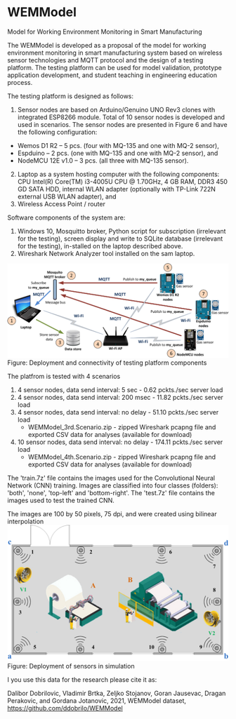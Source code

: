 # WEMModel
Model for Working Environment Monitoring in Smart Manufacturing

The WEMModel is developed as a proposal of the model for working environment monitoring in smart manufacturing system based on wireless sensor technologies and MQTT protocol and the design of a testing platform. The testing platform can be used for model validation, prototype application development, and student teaching in engineering education process.

The testing platform is designed as follows:
1.	Sensor nodes are based on Arduino/Genuino UNO Rev3 clones with integrated ESP8266 module. Total of 10 sensor nodes is developed and used in scenarios. The sensor nodes are presented in Figure 6 and have the following configuration: 
-	Wemos D1 R2 – 5 pcs. (four with MQ-135 and one with MQ-2 sensor),
-	Espduino – 2 pcs. (one with MQ-135 and one with MQ-2 sensor), and
-	NodeMCU 12E v1.0 – 3 pcs. (all three with MQ-135 sensor).
2.	Laptop as a system hosting computer with the following components: CPU Intel(R) Core(TM) i3-4005U CPU @ 1.70GHz, 4 GB RAM, DDR3 450 GD SATA HDD, internal WLAN adapter (optionally with TP-Link 722N external USB WLAN adapter), and
3.	Wireless Access Point / router

Software components of the system are: 
1.	Windows 10, Mosquitto broker, Python script for subscription (irrelevant for the testing), screen display and write to SQLite database (irrelevant for the testing), in-stalled on the laptop described above.
2.	Wireshark Network Analyzer tool installed on the sam laptop.

![Figure1](images/WEMFigure_07.png)
Figure: Deployment and connectivity of testing platform components

The platfrom is tested with 4 scenarios

1.	4 sensor nodes, data send interval: 5 sec - 0.62 pckts./sec server load
2.	4 sensor nodes, data send interval: 200 msec - 11.82 pckts./sec server load
3.	4 sensor nodes, data send interval: no delay - 51.10 pckts./sec server load
	- WEMModel_3rd.Scenario.zip - zipped Wireshark pcapng file and exported CSV data for analyses (available for download)
4.	10 sensor nodes, data send interval: no delay - 174.11 pckts./sec server load
    - WEMModel_4th.Scenario.zip - zipped Wireshark pcapng file and exported CSV data for analyses (available for download)

The 'train.7z' file contains the images used for the Convolutional Neural Network (CNN) training. Images are classified into four classes (folders): 'both', 'none', 'top-left' and 'bottom-right'. The 'test.7z' file contains the images used to test the trained CNN.

The images are 100 by 50 pixels, 75 dpi, and were created using bilinear interpolation
![Figure2](images/WEMFigure_03.jpg)
Figure: Deployment of sensors in simulation


I you use this data for the research please cite it as:

Dalibor Dobrilovic, Vladimir Brtka, Zeljko Stojanov, Goran Jausevac, Dragan Perakovic, and Gordana Jotanovic, 2021, WEMModel dataset, https://github.com/ddobrilo/WEMModel
